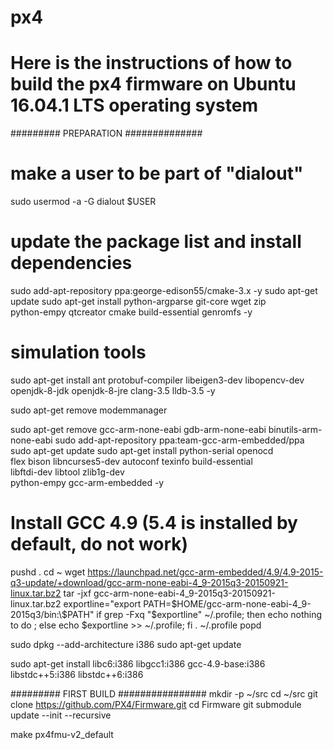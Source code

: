 # px4

# Here is the instructions of how to build the px4 firmware on Ubuntu 16.04.1 LTS operating system


######### PREPARATION ##############


# make a user to be part of "dialout"
sudo usermod -a -G dialout $USER

# update the package list and install dependencies
sudo add-apt-repository ppa:george-edison55/cmake-3.x -y
sudo apt-get update
sudo apt-get install python-argparse git-core wget zip \
    python-empy qtcreator cmake build-essential genromfs -y
# simulation tools
sudo apt-get install ant protobuf-compiler libeigen3-dev libopencv-dev openjdk-8-jdk openjdk-8-jre clang-3.5 lldb-3.5 -y

sudo apt-get remove modemmanager

sudo apt-get remove gcc-arm-none-eabi gdb-arm-none-eabi binutils-arm-none-eabi
sudo add-apt-repository ppa:team-gcc-arm-embedded/ppa
sudo apt-get update
sudo apt-get install python-serial openocd \
    flex bison libncurses5-dev autoconf texinfo build-essential \
    libftdi-dev libtool zlib1g-dev \
    python-empy gcc-arm-embedded -y

# Install GCC 4.9 (5.4 is installed by default, do not work)
pushd .
cd ~
wget https://launchpad.net/gcc-arm-embedded/4.9/4.9-2015-q3-update/+download/gcc-arm-none-eabi-4_9-2015q3-20150921-linux.tar.bz2
tar -jxf gcc-arm-none-eabi-4_9-2015q3-20150921-linux.tar.bz2
exportline="export PATH=$HOME/gcc-arm-none-eabi-4_9-2015q3/bin:\$PATH"
if grep -Fxq "$exportline" ~/.profile; then echo nothing to do ; else echo $exportline >> ~/.profile; fi
. ~/.profile
popd

sudo dpkg --add-architecture i386
sudo apt-get update

sudo apt-get install libc6:i386 libgcc1:i386 gcc-4.9-base:i386 libstdc++5:i386 libstdc++6:i386


######### FIRST BUILD ################
mkdir -p ~/src
cd ~/src
git clone https://github.com/PX4/Firmware.git
cd Firmware
git submodule update --init --recursive

make px4fmu-v2_default






